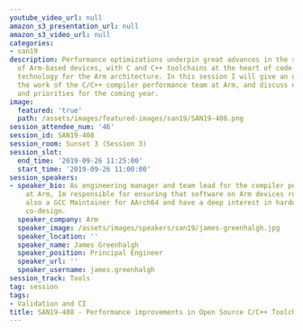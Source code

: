 ```yaml
---
youtube_video_url: null
amazon_s3_presentation_url: null
amazon_s3_video_url: null
categories:
- san19
description: Performance optimizations underpin great advances in the system efficiency
  of Arm-based devices, with C and C++ toolchains at the heart of code-generation
  technology for the Arm architecture. In this session I will give an overview of
  the work of the C/C++ compiler performance team at Arm, and discuss our recent successes
  and priorities for the coming year.
image:
  featured: 'true'
  path: /assets/images/featured-images/san19/SAN19-408.png
session_attendee_num: '46'
session_id: SAN19-408
session_room: Sunset 3 (Session 3)
session_slot:
  end_time: '2019-09-26 11:25:00'
  start_time: '2019-09-26 11:00:00'
session_speakers:
- speaker_bio: As engineering manager and team lead for the compiler performance team
    at Arm, Im responsible for ensuring that software on Arm devices runs fast. Im
    also a GCC Maintainer for AArch64 and have a deep interest in hardware/software
    co-design.
  speaker_company: Arm
  speaker_image: /assets/images/speakers/san19/james-greenhalgh.jpg
  speaker_location: ''
  speaker_name: James Greenhalgh
  speaker_position: Principal Engineer
  speaker_url: ''
  speaker_username: james.greenhalgh
session_track: Tools
tag: session
tags:
- Validation and CI
title: SAN19-408 - Performance improvements in Open Source C/C++ Toolchains for Arm
---
```

